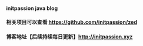 #### initpassion java blog

#### 相关项目可以查看 https://github.com/initpassion/zed

#### 博客地址【后续持续每日更新】http://initpassion.xyz
